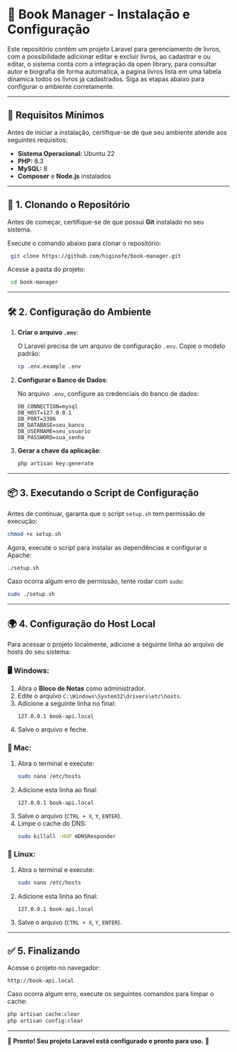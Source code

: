 # 📘 Book Manager - Instalação e Configuração

Este repositório contém um projeto Laravel para gerenciamento de livros, com a possibilidade 
adicionar editar e excluir livros, ao cadastrar e ou editar, o sistema conta com a integração 
da open library, para consultar autor e biografia de forma automatica, a pagina livros lista 
em uma tabela dinamica todos os livros ja cadastrados.
Siga as etapas abaixo para configurar o ambiente corretamente.

---

## 🔧 Requisitos Mínimos

Antes de iniciar a instalação, certifique-se de que seu ambiente atende aos seguintes requisitos:

- **Sistema Operacional:** Ubuntu 22
- **PHP:** 8.3
- **MySQL:** 8
- **Composer** e **Node.js** instalados

---

## 🚀 1. Clonando o Repositório

Antes de começar, certifique-se de que possui **Git** instalado no seu sistema.

Execute o comando abaixo para clonar o repositório:

```bash
 git clone https://github.com/higinofe/book-manager.git
```

Acesse a pasta do projeto:
```bash
 cd book-manager
```

---

## 🛠️ 2. Configuração do Ambiente

1. **Criar o arquivo `.env`**:
   
   O Laravel precisa de um arquivo de configuração `.env`. Copie o modelo padrão:
   
   ```bash
   cp .env.example .env
   ```

2. **Configurar o Banco de Dados**:
   
   No arquivo `.env`, configure as credenciais do banco de dados:
   ```
   DB_CONNECTION=mysql
   DB_HOST=127.0.0.1
   DB_PORT=3306
   DB_DATABASE=seu_banco
   DB_USERNAME=seu_usuario
   DB_PASSWORD=sua_senha
   ```

3. **Gerar a chave da aplicação**:
   
   ```bash
   php artisan key:generate
   ```

---

## 📦 3. Executando o Script de Configuração

Antes de continuar, garanta que o script `setup.sh` tem permissão de execução:

```bash
chmod +x setup.sh
```

Agora, execute o script para instalar as dependências e configurar o Apache:

```bash
./setup.sh
```

Caso ocorra algum erro de permissão, tente rodar com `sudo`:

```bash
sudo ./setup.sh
```

---

## 🌍 4. Configuração do Host Local

Para acessar o projeto localmente, adicione a seguinte linha ao arquivo de hosts do seu sistema:

### 🖥️ Windows:
1. Abra o **Bloco de Notas** como administrador.
2. Edite o arquivo `C:\Windows\System32\drivers\etc\hosts`.
3. Adicione a seguinte linha no final:
   ```
   127.0.0.1 book-api.local
   ```
4. Salve o arquivo e feche.

### 🍏 Mac:
1. Abra o terminal e execute:
   ```bash
   sudo nano /etc/hosts
   ```
2. Adicione esta linha ao final:
   ```
   127.0.0.1 book-api.local
   ```
3. Salve o arquivo (`CTRL + X`, `Y`, `ENTER`).
4. Limpe o cache do DNS:
   ```bash
   sudo killall -HUP mDNSResponder
   ```

### 🐧 Linux:
1. Abra o terminal e execute:
   ```bash
   sudo nano /etc/hosts
   ```
2. Adicione esta linha ao final:
   ```
   127.0.0.1 book-api.local
   ```
3. Salve o arquivo (`CTRL + X`, `Y`, `ENTER`).

---

## ✅ 5. Finalizando

Acesse o projeto no navegador:
```
http://book-api.local
```

Caso ocorra algum erro, execute os seguintes comandos para limpar o cache:

```bash
php artisan cache:clear
php artisan config:clear
```

---

🎉 **Pronto! Seu projeto Laravel está configurado e pronto para uso.** 🚀

